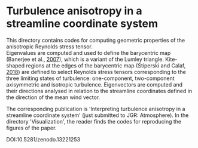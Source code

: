 # Turbulence anisotropy in a streamline coordinate system
This directory contains codes for computing geometric properties of the anisotropic Reynolds stress tensor.  
Eigenvalues are computed and used to define the barycentric map (Banerjee et al., [2007](https://www.tandfonline.com/doi/full/10.1080/14685240701506896)), which is a variant of the Lumley triangle.
Kite-shaped regions at the edges of the barycentric map (Stiperski and Calaf, [2018](https://rmets.onlinelibrary.wiley.com/doi/full/10.1002/qj.3224)) are defined to select Reynolds stress tensors corresponding to the three limiting states of turbulence: 
one-component, two-component axisymmetric and isotropic turbulence.
Eigenvectors are computed and their directions analysed in relation to the streamline coordinates defined in the direction of the mean wind vector.

The corresponding publication is 'Interpreting turbulence anisotropy in a streamline coordinate system' (just submitted to JGR: Atmosphere).
In the directory 'Visualization', the reader finds the codes for reproducing the figures of the paper.

DOI:10.5281/zenodo.13221253
